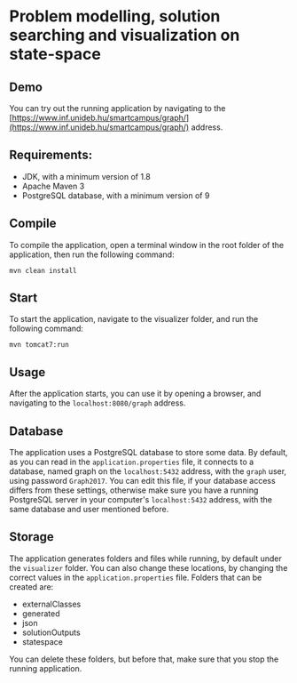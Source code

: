 # Problem modelling, solution searching and visualization on state-space

## Demo
You can try out the running application by navigating to the [https://www.inf.unideb.hu/smartcampus/graph/](https://www.inf.unideb.hu/smartcampus/graph/) address.

## Requirements:
- JDK, with a minimum version of 1.8
- Apache Maven 3
- PostgreSQL database, with a minimum version of 9

## Compile
To compile the application, open a terminal window in the root folder of the application, then run the following command:
```
mvn clean install
```

## Start
To start the application, navigate to the visualizer folder, and run the following command:
```
mvn tomcat7:run
```

## Usage
After the application starts, you can use it by opening a browser, and navigating to the `localhost:8080/graph` address.

## Database
The application uses a PostgreSQL database to store some data. By default, as you can read in the `application.properties` file, it connects to a database, named graph on the `localhost:5432` address, with the `graph` user, using password `Graph2017`. You can edit this file, if your database access differs from these settings, otherwise make sure you have a running PostgreSQL server in your computer's `localhost:5432` address, with the same database and user mentioned before.

## Storage
The application generates folders and files while running, by default under the `visualizer` folder. You can also change these locations, by changing the correct values in the `application.properties` file. Folders that can be created are:
* externalClasses
* generated
* json
* solutionOutputs
* statespace

You can delete these folders, but before that, make sure that you stop the running application.